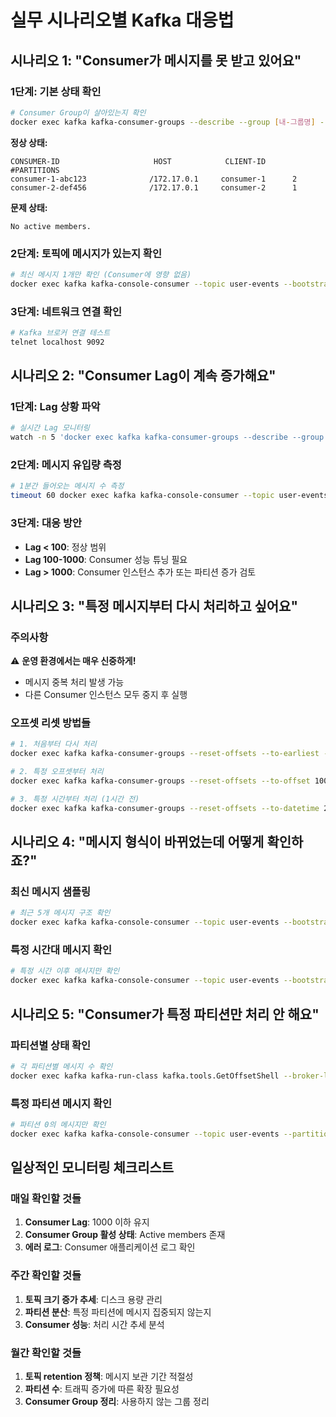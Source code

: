 # 실무 시나리오별 Kafka 대응법

## 시나리오 1: "Consumer가 메시지를 못 받고 있어요"

### 1단계: 기본 상태 확인
```bash
# Consumer Group이 살아있는지 확인
docker exec kafka kafka-consumer-groups --describe --group [내-그룹명] --bootstrap-server localhost:9092
```

**정상 상태:**
```
CONSUMER-ID                     HOST            CLIENT-ID       #PARTITIONS
consumer-1-abc123              /172.17.0.1     consumer-1      2
consumer-2-def456              /172.17.0.1     consumer-2      1
```

**문제 상태:**
```
No active members.
```

### 2단계: 토픽에 메시지가 있는지 확인
```bash
# 최신 메시지 1개만 확인 (Consumer에 영향 없음)
docker exec kafka kafka-console-consumer --topic user-events --bootstrap-server localhost:9092 --max-messages 1
```

### 3단계: 네트워크 연결 확인
```bash
# Kafka 브로커 연결 테스트
telnet localhost 9092
```

## 시나리오 2: "Consumer Lag이 계속 증가해요"

### 1단계: Lag 상황 파악
```bash
# 실시간 Lag 모니터링
watch -n 5 'docker exec kafka kafka-consumer-groups --describe --group [내-그룹명] --bootstrap-server localhost:9092'
```

### 2단계: 메시지 유입량 측정
```bash
# 1분간 들어오는 메시지 수 측정
timeout 60 docker exec kafka kafka-console-consumer --topic user-events --bootstrap-server localhost:9092 | wc -l
```

### 3단계: 대응 방안
- **Lag < 100**: 정상 범위
- **Lag 100-1000**: Consumer 성능 튜닝 필요
- **Lag > 1000**: Consumer 인스턴스 추가 또는 파티션 증가 검토

## 시나리오 3: "특정 메시지부터 다시 처리하고 싶어요"

### 주의사항
⚠️ **운영 환경에서는 매우 신중하게!** 
- 메시지 중복 처리 발생 가능
- 다른 Consumer 인스턴스 모두 중지 후 실행

### 오프셋 리셋 방법들
```bash
# 1. 처음부터 다시 처리
docker exec kafka kafka-consumer-groups --reset-offsets --to-earliest --group [내-그룹명] --topic user-events --bootstrap-server localhost:9092 --execute

# 2. 특정 오프셋부터 처리
docker exec kafka kafka-consumer-groups --reset-offsets --to-offset 100 --group [내-그룹명] --topic user-events --partition 0 --bootstrap-server localhost:9092 --execute

# 3. 특정 시간부터 처리 (1시간 전)
docker exec kafka kafka-consumer-groups --reset-offsets --to-datetime 2024-01-01T10:00:00.000 --group [내-그룹명] --topic user-events --bootstrap-server localhost:9092 --execute
```

## 시나리오 4: "메시지 형식이 바뀌었는데 어떻게 확인하죠?"

### 최신 메시지 샘플링
```bash
# 최근 5개 메시지 구조 확인
docker exec kafka kafka-console-consumer --topic user-events --bootstrap-server localhost:9092 --max-messages 5 --property print.key=true --property print.timestamp=true
```

### 특정 시간대 메시지 확인
```bash
# 특정 시간 이후 메시지만 확인
docker exec kafka kafka-console-consumer --topic user-events --bootstrap-server localhost:9092 --property print.timestamp=true | grep "2024-01-01"
```

## 시나리오 5: "Consumer가 특정 파티션만 처리 안 해요"

### 파티션별 상태 확인
```bash
# 각 파티션별 메시지 수 확인
docker exec kafka kafka-run-class kafka.tools.GetOffsetShell --broker-list localhost:9092 --topic user-events
```

### 특정 파티션 메시지 확인
```bash
# 파티션 0의 메시지만 확인
docker exec kafka kafka-console-consumer --topic user-events --partition 0 --bootstrap-server localhost:9092 --from-beginning --max-messages 3
```

## 일상적인 모니터링 체크리스트

### 매일 확인할 것들
1. **Consumer Lag**: 1000 이하 유지
2. **Consumer Group 활성 상태**: Active members 존재
3. **에러 로그**: Consumer 애플리케이션 로그 확인

### 주간 확인할 것들
1. **토픽 크기 증가 추세**: 디스크 용량 관리
2. **파티션 분산**: 특정 파티션에 메시지 집중되지 않는지
3. **Consumer 성능**: 처리 시간 추세 분석

### 월간 확인할 것들
1. **토픽 retention 정책**: 메시지 보관 기간 적절성
2. **파티션 수**: 트래픽 증가에 따른 확장 필요성
3. **Consumer Group 정리**: 사용하지 않는 그룹 정리